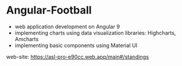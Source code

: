 # Angular-Football

- web application development on Angular 9
- implementing charts using data visualization libraries: Highcharts, Amcharts
- implementing basic components using Material UI

web-site: <a>https://asl-pro-e90cc.web.app/main#/standings</a>
